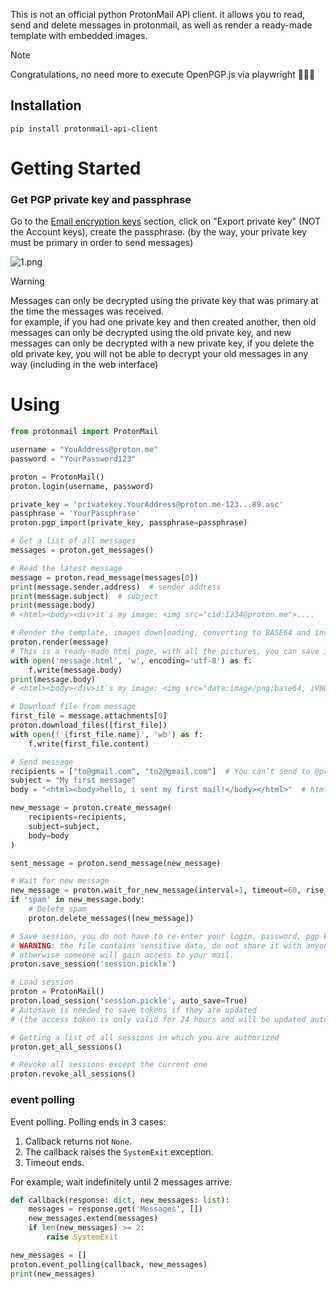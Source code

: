 This is not an official python ProtonMail API client. it allows you to read, send and delete messages in protonmail, as well as render a ready-made template with embedded images.

> [!NOTE]
> Congratulations, no need more to execute OpenPGP.js via playwright 🎉🎉🎉

## Installation
``` 
pip install protonmail-api-client
```

# Getting Started
### Get PGP private key and passphrase
Go to the [Email encryption keys](https://account.proton.me/u/0/mail/encryption-keys#addresses) section, click on "Export private key" (NOT the Account keys), create the passphrase.
(by the way, your private key must be primary in order to send messages)

![1.png](https://raw.githubusercontent.com/opulentfox-29/protonmail-api-client/master/assets/1.png)

> [!WARNING]
> Messages can only be decrypted using the private key that was primary at the time the messages was received.  
> for example, if you had one private key and then created another, then old messages can only be decrypted using the old private key, and new messages can only be decrypted with a new private key, if you delete the old private key, you will not be able to decrypt your old messages in any way (including in the web interface)

# Using
```py
from protonmail import ProtonMail

username = "YouAddress@proton.me"
password = "YourPassword123"

proton = ProtonMail()
proton.login(username, password)

private_key = 'privatekey.YourAddress@proton.me-123...89.asc'
passphrase = 'YourPassphrase'
proton.pgp_import(private_key, passphrase=passphrase)

# Get a list of all messages
messages = proton.get_messages()

# Read the latest message
message = proton.read_message(messages[0])
print(message.sender.address)  # sender address
print(message.subject)  # subject
print(message.body)
# <html><body><div>it's my image: <img src="cid:1234@proton.me">....

# Render the template, images downloading, converting to BASE64 and insert into html
proton.render(message)
# This is a ready-made html page, with all the pictures, you can save it right away
with open('message.html', 'w', encoding='utf-8') as f:
    f.write(message.body)
print(message.body)
# <html><body><div>it's my image: <img src="data:image/png;base64, iVBORw0K..">....

# Download file from message
first_file = message.attachments[0]
proton.download_files([first_file])
with open(f'{first_file.name}', 'wb') as f:
    f.write(first_file.content)

# Send message
recipients = ["to@gmail.com", "to2@gmail.com"]  # You can’t send to @proton.me/@protonmail.com yet
subject = "My first message"
body = "<html><body>hello, i sent my first mail!</body></html>"  # html or just text

new_message = proton.create_message(
    recipients=recipients,
    subject=subject,
    body=body
)

sent_message = proton.send_message(new_message)

# Wait for new message
new_message = proton.wait_for_new_message(interval=1, timeout=60, rise_timeout=False, read_message=True)
if 'spam' in new_message.body:
    # Delete spam
    proton.delete_messages([new_message])

# Save session, you do not have to re-enter your login, password, pgp key, passphrase
# WARNING: the file contains sensitive data, do not share it with anyone,
# otherwise someone will gain access to your mail.
proton.save_session('session.pickle')

# Load session
proton = ProtonMail()
proton.load_session('session.pickle', auto_save=True)
# Autosave is needed to save tokens if they are updated
# (the access token is only valid for 24 hours and will be updated automatically)

# Getting a list of all sessions in which you are authorized
proton.get_all_sessions()

# Revoke all sessions except the current one
proton.revoke_all_sessions()
```

### event polling
Event polling. Polling ends in 3 cases:
1. Callback returns not `None`.
2. The callback raises the `SystemExit` exception.
3. Timeout ends.

For example, wait indefinitely until 2 messages arrive.
```python
def callback(response: dict, new_messages: list):
    messages = response.get('Messages', [])
    new_messages.extend(messages)
    if len(new_messages) >= 2:
        raise SystemExit

new_messages = []
proton.event_polling(callback, new_messages)
print(new_messages)
```

